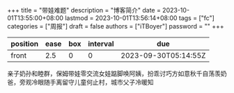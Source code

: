 +++
title = "带娃难题"
description = "博客简介"
date = 2023-10-01T13:55:00+08:00
lastmod = 2023-10-01T13:56:14+08:00
tags = ["fc"]
categories = ["周报"]
draft = false
authors = ["iTBoyer"]
password = ""
+++

| position | ease | box | interval | due                  |
|----------|------|-----|----------|----------------------|
| front    | 2.5  | 0   | 0        | 2023-09-30T05:14:55Z |

亲子奶孙和睦群，保姆带娃零交流女娃踮脚唤阿姨，扮乖讨巧方如意秋千自荡羡奶爸，旁观冷眼随手离留守儿童何止村，城市父子冷暖知 

